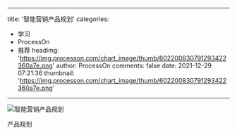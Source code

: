 
---
title: '智能营销产品规划'
categories: 
 - 学习
 - ProcessOn
 - 推荐
headimg: 'https://img.processon.com/chart_image/thumb/602200830791293422360a7e.png'
author: ProcessOn
comments: false
date: 2021-12-29 07:21:36
thumbnail: 'https://img.processon.com/chart_image/thumb/602200830791293422360a7e.png'
---

<div>   
<img class="thumb" alt="智能营销产品规划" src="https://img.processon.com/chart_image/thumb/602200830791293422360a7e.png" referrerpolicy="no-referrer">
<p>产品规划</p>  
</div>
            